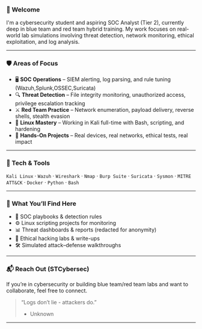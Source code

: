 ### 👋 Welcome

I'm a cybersecurity student and aspiring SOC Analyst (Tier 2), currently deep in blue team and red team hybrid training. My work focuses on real-world lab simulations involving threat detection, network monitoring, ethical exploitation, and log analysis.

---

### 🛡️ Areas of Focus
- 🖥️ **SOC Operations** – SIEM alerting, log parsing, and rule tuning (Wazuh,Splunk,OSSEC,Suricata)
- 🔍 **Threat Detection** – File integrity monitoring, unauthorized access, privilege escalation tracking
- ⚔️ **Red Team Practice** – Network enumeration, payload delivery, reverse shells, stealth evasion
- 🐧 **Linux Mastery** – Working in Kali full-time with Bash, scripting, and hardening
- 🧠 **Hands-On Projects** – Real devices, real networks, ethical tests, real impact

---

### 🔧 Tech & Tools
`Kali Linux` · `Wazuh` · `Wireshark` · `Nmap` · `Burp Suite` · `Suricata` · `Sysmon` · `MITRE ATT&CK` · `Docker` · `Python` · `Bash`

---

### 📂 What You’ll Find Here
- 👣 SOC playbooks & detection rules
- ⚙️ Linux scripting projects for monitoring
- 📊 Threat dashboards & reports (redacted for anonymity)
- 🧪 Ethical hacking labs & write-ups
- 🛠️ Simulated attack–defense walkthroughs

---

### 📬 Reach Out (STCybersec)
If you’re in cybersecurity or building blue team/red team labs and want to collaborate, feel free to connect.

> “Logs don’t lie - attackers do.”  
> - Unknown

---


